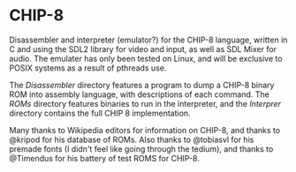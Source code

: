 # CHIP-8 
Disassembler and interpreter (emulator?) for the CHIP-8 language, written in C and using the SDL2 library for video and input, as well as SDL Mixer for audio. The emulater has only been tested on Linux, and will be exclusive to POSIX systems as a result of pthreads use.  

The *Disassembler* directory features a program to dump a CHIP-8 binary ROM into assembly language, with descriptions of each command. The *ROMs* directory features binaries to run in the interpreter, and the *Interprer* directory contains the full CHIP 8 implementation. 

Many thanks to Wikipedia editors for information on CHIP-8, and thanks to @kripod for his database of ROMs. Also thanks to @tobiasvl for his premade fonts (I didn't feel like going through the tedium), and thanks to @Timendus for his battery of test ROMS for CHIP-8. 
